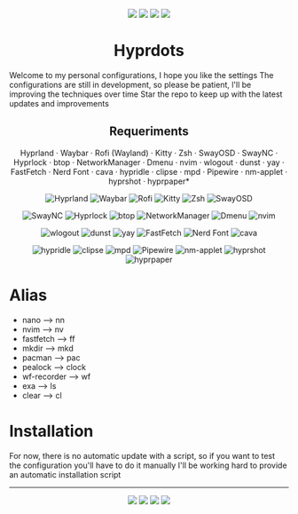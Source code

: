 <p align="center">
  <img src="https://img.shields.io/github/stars/ZepharDev/hyprdots?color=cba6f7&style=for-the-badge&label=Stars&labelColor=1e1e2e&logo=github&logoColor=white">
  <img src="https://img.shields.io/github/commit-activity/y/ZepharDev/hyprdots?color=89b4fa&style=for-the-badge&label=Commits&labelColor=1e1e2e&logo=git&logoColor=white">
  <img src="https://img.shields.io/github/last-commit/ZepharDev/hyprdots?color=f5c2e7&style=for-the-badge&label=Last%20Commit&labelColor=1e1e2e&logo=github&logoColor=white">
  <img src="https://img.shields.io/github/forks/ZepharDev/hyprdots?color=89b4fa&style=for-the-badge&label=Forks&labelColor=1e1e2e&logo=github&logoColor=white">
</p>

<h1 align="center">Hyprdots</h1>

Welcome to my personal configurations, I hope you like the settings
The configurations are still in development, so please be patient, l'll be improving the techniques over time
Star the repo to keep up with the latest updates and improvements

<h2 align="center">Requeriments</h2>

<p align="center">
  Hyprland · Waybar · Rofi (Wayland) · Kitty · Zsh · SwayOSD · SwayNC · Hyprlock · btop · NetworkManager · Dmenu · nvim · wlogout · dunst · yay · FastFetch · Nerd Font · cava · hypridle · clipse · mpd · Pipewire · nm-applet · hyprshot · hyprpaper*
</p>


<p align="center" style="margin-top:0.3em;">
  <img src="https://img.shields.io/badge/Hyprland-89b4fa?style=for-the-badge&logo=hyprland&logoColor=white&labelColor=1e1e2e" alt="Hyprland" />
  <img src="https://img.shields.io/badge/Waybar-8bd5fa?style=for-the-badge&logo=waybar&logoColor=white&labelColor=1e1e2e" alt="Waybar" />
  <img src="https://img.shields.io/badge/Rofi-F5C2E7?style=for-the-badge&logo=rofi&logoColor=white&labelColor=1e1e2e" alt="Rofi" />
  <img src="https://img.shields.io/badge/Kitty-cba6f7?style=for-the-badge&logo=kitty&logoColor=white&labelColor=1e1e2e" alt="Kitty" />
  <img src="https://img.shields.io/badge/Zsh-89b4fa?style=for-the-badge&logo=zsh&logoColor=white&labelColor=1e1e2e" alt="Zsh" />
  <img src="https://img.shields.io/badge/SwayOSD-8bd5fa?style=for-the-badge&labelColor=1e1e2e" alt="SwayOSD" />
</p>
<p align="center" style="margin-top:0.2em;">
  <img src="https://img.shields.io/badge/SwayNC-f5c2e7?style=for-the-badge&labelColor=1e1e2e" alt="SwayNC" />
  <img src="https://img.shields.io/badge/Hyprlock-cba6f7?style=for-the-badge&labelColor=1e1e2e" alt="Hyprlock" />
  <img src="https://img.shields.io/badge/btop-89b4fa?style=for-the-badge&labelColor=1e1e2e" alt="btop" />
  <img src="https://img.shields.io/badge/NetworkManager-8bd5fa?style=for-the-badge&labelColor=1e1e2e" alt="NetworkManager" />
  <img src="https://img.shields.io/badge/Dmenu-f5c2e7?style=for-the-badge&labelColor=1e1e2e" alt="Dmenu" />
  <img src="https://img.shields.io/badge/nvim-cba6f7?style=for-the-badge&labelColor=1e1e2e&logo=neovim&logoColor=white" alt="nvim" />
</p>
<p align="center" style="margin-top:0.2em;">
  <img src="https://img.shields.io/badge/wlogout-89b4fa?style=for-the-badge&labelColor=1e1e2e" alt="wlogout" />
  <img src="https://img.shields.io/badge/dunst-8bd5fa?style=for-the-badge&labelColor=1e1e2e" alt="dunst" />
  <img src="https://img.shields.io/badge/yay-f5c2e7?style=for-the-badge&labelColor=1e1e2e" alt="yay" />
  <img src="https://img.shields.io/badge/FastFetch-cba6f7?style=for-the-badge&labelColor=1e1e2e" alt="FastFetch" />
  <img src="https://img.shields.io/badge/Nerd_Font-89b4fa?style=for-the-badge&labelColor=1e1e2e" alt="Nerd Font" />
  <img src="https://img.shields.io/badge/cava-8bd5fa?style=for-the-badge&labelColor=1e1e2e" alt="cava" />
</p>
<p align="center" style="margin-top:0.2em;">
  <img src="https://img.shields.io/badge/hypridle-f5c2e7?style=for-the-badge&labelColor=1e1e2e" alt="hypridle" />
  <img src="https://img.shields.io/badge/clipse-cba6f7?style=for-the-badge&labelColor=1e1e2e" alt="clipse" />
  <img src="https://img.shields.io/badge/mpd-89b4fa?style=for-the-badge&labelColor=1e1e2e" alt="mpd" />
  <img src="https://img.shields.io/badge/Pipewire-8bd5fa?style=for-the-badge&labelColor=1e1e2e" alt="Pipewire" />
  <img src="https://img.shields.io/badge/nm-applet-f5c2e7?style=for-the-badge&labelColor=1e1e2e" alt="nm-applet" />
  <img src="https://img.shields.io/badge/hyprshot-cba6f7?style=for-the-badge&labelColor=1e1e2e" alt="hyprshot" />
  <img src="https://img.shields.io/badge/hyprpaper-89b4fa?style=for-the-badge&labelColor=1e1e2e" alt="hyprpaper" />
</p>


# Alias

- nano --> nn
- nvim --> nv
- fastfetch --> ff
- mkdir --> mkd
- pacman --> pac
- pealock --> clock
- wf-recorder --> wf
- exa --> ls
- clear --> cl


# Installation 

For now, there is no automatic update with a script, so if you want to test the configuration you'll have to do it manually
I'll be working hard to provide an automatic installation script

---

<p align="center">
  <img src="https://img.shields.io/badge/Built%20with-Hyprland-89b4fa?style=for-the-badge&logo=hyprland&logoColor=white&labelColor=1e1e2e" />&#32;<img src="https://img.shields.io/badge/Powered%20by-Arch_Linux-8bd5fa?style=for-the-badge&logo=arch-linux&logoColor=white&labelColor=1e1e2e" />&#32;<img src="https://img.shields.io/badge/Crafted%20by-ZepharDev-cba6f7?style=for-the-badge&logo=github&logoColor=white&labelColor=1e1e2e" />&#32;<img src="https://img.shields.io/badge/License-GNU%20GPLv3-cba6f7?style=for-the-badge&labelColor=1e1e2e&logo=gnu&logoColor=white" />
</p>